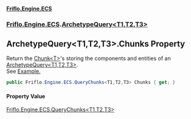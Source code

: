 #### [Friflo.Engine.ECS](index.md 'index')
### [Friflo.Engine.ECS](Friflo.Engine.ECS.md 'Friflo.Engine.ECS').[ArchetypeQuery&lt;T1,T2,T3&gt;](ArchetypeQuery_T1,T2,T3_.md 'Friflo.Engine.ECS.ArchetypeQuery<T1,T2,T3>')

## ArchetypeQuery<T1,T2,T3>.Chunks Property

Return the [Chunk&lt;T&gt;](Chunk_T_.md 'Friflo.Engine.ECS.Chunk<T>')'s storing the components and entities of an [ArchetypeQuery&lt;T1,T2,T3&gt;](ArchetypeQuery_T1,T2,T3_.md 'Friflo.Engine.ECS.ArchetypeQuery<T1,T2,T3>').<br/>
See <a href="https://github.com/friflo/Friflo.Json.Fliox/blob/main/Engine/README.md#enumerate-query-chunks">Example.</a>

```csharp
public Friflo.Engine.ECS.QueryChunks<T1,T2,T3> Chunks { get; }
```

#### Property Value
[Friflo.Engine.ECS.QueryChunks&lt;](QueryChunks_T1,T2,T3_.md 'Friflo.Engine.ECS.QueryChunks<T1,T2,T3>')[T1](ArchetypeQuery_T1,T2,T3_.md#Friflo.Engine.ECS.ArchetypeQuery_T1,T2,T3_.T1 'Friflo.Engine.ECS.ArchetypeQuery<T1,T2,T3>.T1')[,](QueryChunks_T1,T2,T3_.md 'Friflo.Engine.ECS.QueryChunks<T1,T2,T3>')[T2](ArchetypeQuery_T1,T2,T3_.md#Friflo.Engine.ECS.ArchetypeQuery_T1,T2,T3_.T2 'Friflo.Engine.ECS.ArchetypeQuery<T1,T2,T3>.T2')[,](QueryChunks_T1,T2,T3_.md 'Friflo.Engine.ECS.QueryChunks<T1,T2,T3>')[T3](ArchetypeQuery_T1,T2,T3_.md#Friflo.Engine.ECS.ArchetypeQuery_T1,T2,T3_.T3 'Friflo.Engine.ECS.ArchetypeQuery<T1,T2,T3>.T3')[&gt;](QueryChunks_T1,T2,T3_.md 'Friflo.Engine.ECS.QueryChunks<T1,T2,T3>')